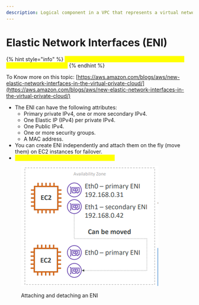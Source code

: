 ```yaml
---
description: Logical component in a VPC that represents a virtual network card.
---
```


# Elastic Network Interfaces (ENI)

{% hint style="info" %}
<mark style="color:yellow;">When you create your own ENI, Deleting the EC2 would not delete the ENI.</mark>
{% endhint %}

To Know more on this topic: [https://aws.amazon.com/blogs/aws/new-elastic-network-interfaces-in-the-virtual-private-cloud/](https://aws.amazon.com/blogs/aws/new-elastic-network-interfaces-in-the-virtual-private-cloud/)

* The ENI can have the following attributes:&#x20;
  * Primary private IPv4, one or more secondary IPv4.&#x20;
  * One Elastic IP (IPv4) per private IPv4.
  * One Public IPv4.
  * One or more security groups.&#x20;
  * A MAC address.
* You can create ENI independently and attach them on the fly (move them) on EC2 instances for failover.
* <mark style="color:yellow;">Bound to a specific availability zone (AZ)</mark>

<figure><img src="../../.gitbook/assets/image (9).png" alt=""><figcaption><p>Attaching and detaching an ENI</p></figcaption></figure>
